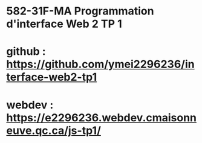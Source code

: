 # 582-31F-MA Programmation d'interface Web 2 TP 1

# github : https://github.com/ymei2296236/interface-web2-tp1

# webdev : https://e2296236.webdev.cmaisonneuve.qc.ca/js-tp1/
